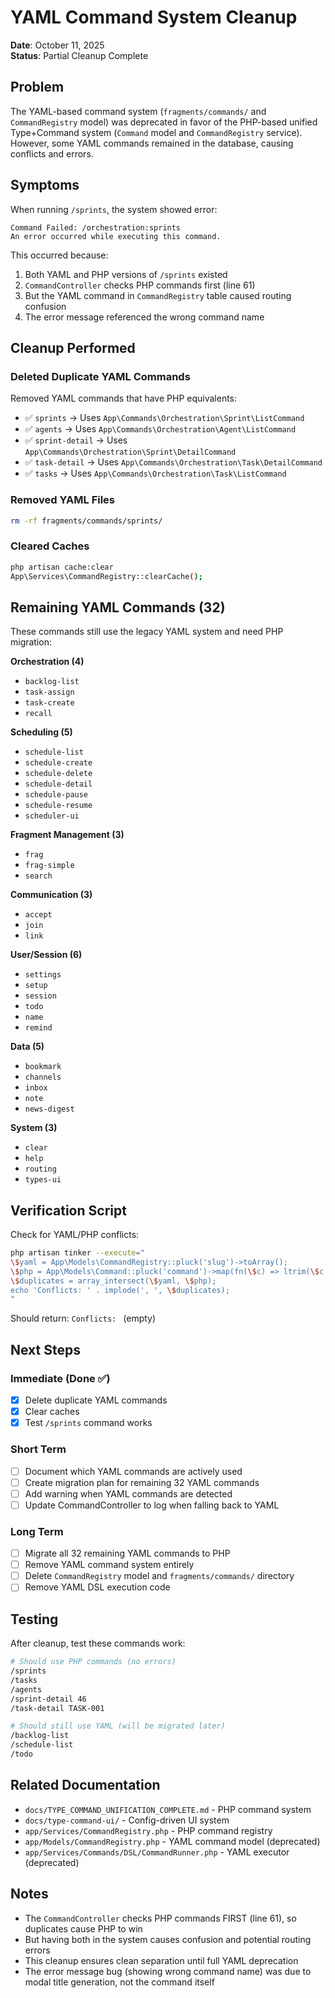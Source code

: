 # YAML Command System Cleanup

**Date**: October 11, 2025  
**Status**: Partial Cleanup Complete

## Problem

The YAML-based command system (`fragments/commands/` and `CommandRegistry` model) was deprecated in favor of the PHP-based unified Type+Command system (`Command` model and `CommandRegistry` service). However, some YAML commands remained in the database, causing conflicts and errors.

## Symptoms

When running `/sprints`, the system showed error:
```
Command Failed: /orchestration:sprints
An error occurred while executing this command.
```

This occurred because:
1. Both YAML and PHP versions of `/sprints` existed
2. `CommandController` checks PHP commands first (line 61)
3. But the YAML command in `CommandRegistry` table caused routing confusion
4. The error message referenced the wrong command name

## Cleanup Performed

### Deleted Duplicate YAML Commands
Removed YAML commands that have PHP equivalents:
- ✅ `sprints` → Uses `App\Commands\Orchestration\Sprint\ListCommand`
- ✅ `agents` → Uses `App\Commands\Orchestration\Agent\ListCommand`
- ✅ `sprint-detail` → Uses `App\Commands\Orchestration\Sprint\DetailCommand`
- ✅ `task-detail` → Uses `App\Commands\Orchestration\Task\DetailCommand`
- ✅ `tasks` → Uses `App\Commands\Orchestration\Task\ListCommand`

### Removed YAML Files
```bash
rm -rf fragments/commands/sprints/
```

### Cleared Caches
```bash
php artisan cache:clear
App\Services\CommandRegistry::clearCache();
```

## Remaining YAML Commands (32)

These commands still use the legacy YAML system and need PHP migration:

**Orchestration (4)**
- `backlog-list`
- `task-assign`
- `task-create`
- `recall`

**Scheduling (5)**
- `schedule-list`
- `schedule-create`
- `schedule-delete`
- `schedule-detail`
- `schedule-pause`
- `schedule-resume`
- `scheduler-ui`

**Fragment Management (3)**
- `frag`
- `frag-simple`
- `search`

**Communication (3)**
- `accept`
- `join`
- `link`

**User/Session (6)**
- `settings`
- `setup`
- `session`
- `todo`
- `name`
- `remind`

**Data (5)**
- `bookmark`
- `channels`
- `inbox`
- `note`
- `news-digest`

**System (3)**
- `clear`
- `help`
- `routing`
- `types-ui`

## Verification Script

Check for YAML/PHP conflicts:
```bash
php artisan tinker --execute="
\$yaml = App\Models\CommandRegistry::pluck('slug')->toArray();
\$php = App\Models\Command::pluck('command')->map(fn(\$c) => ltrim(\$c, '/'))->toArray();
\$duplicates = array_intersect(\$yaml, \$php);
echo 'Conflicts: ' . implode(', ', \$duplicates);
"
```

Should return: `Conflicts: ` (empty)

## Next Steps

### Immediate (Done ✅)
- [x] Delete duplicate YAML commands
- [x] Clear caches
- [x] Test `/sprints` command works

### Short Term
- [ ] Document which YAML commands are actively used
- [ ] Create migration plan for remaining 32 YAML commands
- [ ] Add warning when YAML commands are detected
- [ ] Update CommandController to log when falling back to YAML

### Long Term
- [ ] Migrate all 32 remaining YAML commands to PHP
- [ ] Remove YAML command system entirely
- [ ] Delete `CommandRegistry` model and `fragments/commands/` directory
- [ ] Remove YAML DSL execution code

## Testing

After cleanup, test these commands work:
```bash
# Should use PHP commands (no errors)
/sprints
/tasks
/agents
/sprint-detail 46
/task-detail TASK-001

# Should still use YAML (will be migrated later)
/backlog-list
/schedule-list
/todo
```

## Related Documentation

- `docs/TYPE_COMMAND_UNIFICATION_COMPLETE.md` - PHP command system
- `docs/type-command-ui/` - Config-driven UI system
- `app/Services/CommandRegistry.php` - PHP command registry
- `app/Models/CommandRegistry.php` - YAML command model (deprecated)
- `app/Services/Commands/DSL/CommandRunner.php` - YAML executor (deprecated)

## Notes

- The `CommandController` checks PHP commands FIRST (line 61), so duplicates cause PHP to win
- But having both in the system causes confusion and potential routing errors
- This cleanup ensures clean separation until full YAML deprecation
- The error message bug (showing wrong command name) was due to modal title generation, not the command itself
